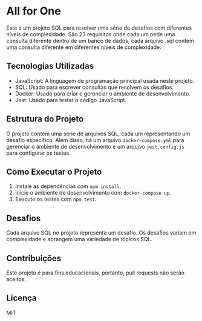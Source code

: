 # All for One

Este é um projeto SQL para resolver uma série de desafios com diferentes níveis de complexidade. São 23 requisitos
onde cada um pede uma consulta diferente dentro de um banco de dados, cada arquivo .sql contem uma consulta diferente
em diferentes níveis de complexidade.

## Tecnologias Utilizadas

- JavaScript: A linguagem de programação principal usada neste projeto.
- SQL: Usado para escrever consultas que resolvem os desafios.
- Docker: Usado para criar e gerenciar o ambiente de desenvolvimento.
- Jest: Usado para testar o código JavaScript.

## Estrutura do Projeto

O projeto contém uma série de arquivos SQL, cada um representando um desafio específico. Além disso, há um arquivo `docker-compose.yml` para gerenciar o ambiente de desenvolvimento e um arquivo `jest.config.js` para configurar os testes.

## Como Executar o Projeto

1. Instale as dependências com `npm install`.
2. Inicie o ambiente de desenvolvimento com `docker-compose up`.
3. Execute os testes com `npm test`.

## Desafios

Cada arquivo SQL no projeto representa um desafio. Os desafios variam em complexidade e abrangem uma variedade de tópicos SQL.

## Contribuições

Este projeto é para fins educacionais, portanto, pull requests não serão aceitos.

## Licença

MIT
